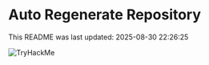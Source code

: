 # Auto Regenerate Repository

This README was last updated: 2025-08-30 22:26:25

 ![TryHackMe](https://tryhackme.com/badge/533634)